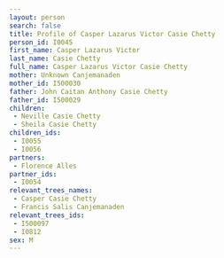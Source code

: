 ```yaml
---
layout: person
search: false
title: Profile of Casper Lazarus Victor Casie Chetty
person_id: I0045
first_name: Casper Lazarus Victor
last_name: Casie Chetty
full_name: Casper Lazarus Victor Casie Chetty
mother: Unknown Canjemanaden
mother_id: I500030
father: John Caitan Anthony Casie Chetty
father_id: I500029
children:
 - Neville Casie Chetty
 - Sheila Casie Chetty
children_ids:
 - I0055
 - I0056
partners:
 - Florence Alles
partner_ids:
 - I0054
relevant_trees_names:
 - Casper Casie Chetty
 - Francis Salis Canjemanaden
relevant_trees_ids:
 - I500097
 - I0812
sex: M
---
```


